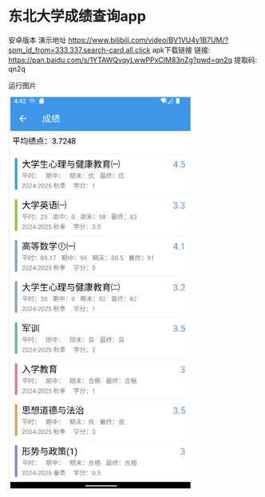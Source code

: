 
# 东北大学成绩查询app
安卓版本
演示地址
https://www.bilibili.com/video/BV1VU4y1B7UM/?spm_id_from=333.337.search-card.all.click
apk下载链接 链接: https://pan.baidu.com/s/1YTAWQvqyLwwPPxCIM83nZg?pwd=qn2q 提取码: qn2q

运行图片

![img.png](img.png)
